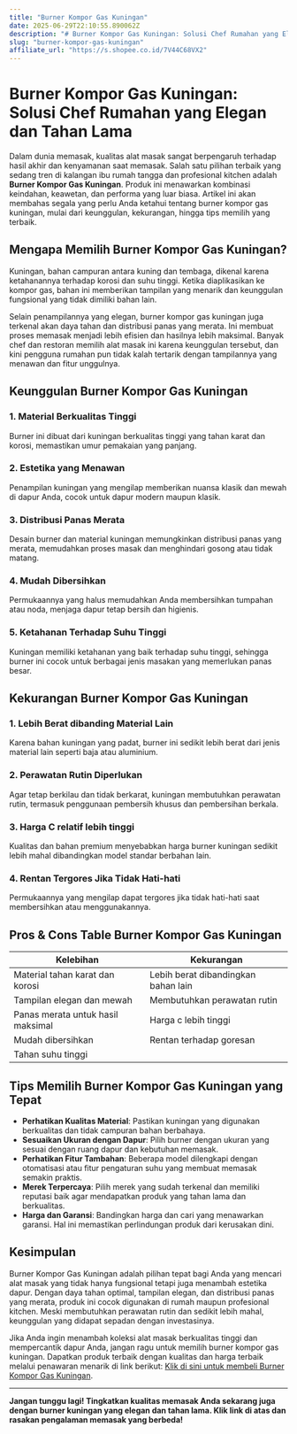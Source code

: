 ```yaml
---
title: "Burner Kompor Gas Kuningan"
date: 2025-06-29T22:10:55.890062Z
description: "# Burner Kompor Gas Kuningan: Solusi Chef Rumahan yang Elegan dan Tahan Lama..."
slug: "burner-kompor-gas-kuningan"
affiliate_url: "https://s.shopee.co.id/7V44C68VX2"
---
```

# Burner Kompor Gas Kuningan: Solusi Chef Rumahan yang Elegan dan Tahan Lama

Dalam dunia memasak, kualitas alat masak sangat berpengaruh terhadap hasil akhir dan kenyamanan saat memasak. Salah satu pilihan terbaik yang sedang tren di kalangan ibu rumah tangga dan profesional kitchen adalah **Burner Kompor Gas Kuningan**. Produk ini menawarkan kombinasi keindahan, keawetan, dan performa yang luar biasa. Artikel ini akan membahas segala yang perlu Anda ketahui tentang burner kompor gas kuningan, mulai dari keunggulan, kekurangan, hingga tips memilih yang terbaik.

## Mengapa Memilih Burner Kompor Gas Kuningan?

Kuningan, bahan campuran antara kuning dan tembaga, dikenal karena ketahanannya terhadap korosi dan suhu tinggi. Ketika diaplikasikan ke kompor gas, bahan ini memberikan tampilan yang menarik dan keunggulan fungsional yang tidak dimiliki bahan lain.

Selain penampilannya yang elegan, burner kompor gas kuningan juga terkenal akan daya tahan dan distribusi panas yang merata. Ini membuat proses memasak menjadi lebih efisien dan hasilnya lebih maksimal. Banyak chef dan restoran memilih alat masak ini karena keunggulan tersebut, dan kini pengguna rumahan pun tidak kalah tertarik dengan tampilannya yang menawan dan fitur unggulnya.

## Keunggulan Burner Kompor Gas Kuningan

### 1. Material Berkualitas Tinggi
Burner ini dibuat dari kuningan berkualitas tinggi yang tahan karat dan korosi, memastikan umur pemakaian yang panjang.

### 2. Estetika yang Menawan
Penampilan kuningan yang mengilap memberikan nuansa klasik dan mewah di dapur Anda, cocok untuk dapur modern maupun klasik.

### 3. Distribusi Panas Merata
Desain burner dan material kuningan memungkinkan distribusi panas yang merata, memudahkan proses masak dan menghindari gosong atau tidak matang.

### 4. Mudah Dibersihkan
Permukaannya yang halus memudahkan Anda membersihkan tumpahan atau noda, menjaga dapur tetap bersih dan higienis.

### 5. Ketahanan Terhadap Suhu Tinggi
Kuningan memiliki ketahanan yang baik terhadap suhu tinggi, sehingga burner ini cocok untuk berbagai jenis masakan yang memerlukan panas besar.

## Kekurangan Burner Kompor Gas Kuningan

### 1. Lebih Berat dibanding Material Lain
Karena bahan kuningan yang padat, burner ini sedikit lebih berat dari jenis material lain seperti baja atau aluminium.

### 2. Perawatan Rutin Diperlukan
Agar tetap berkilau dan tidak berkarat, kuningan membutuhkan perawatan rutin, termasuk penggunaan pembersih khusus dan pembersihan berkala.

### 3. Harga C relatif lebih tinggi
Kualitas dan bahan premium menyebabkan harga burner kuningan sedikit lebih mahal dibandingkan model standar berbahan lain.

### 4. Rentan Tergores Jika Tidak Hati-hati
Permukaannya yang mengilap dapat tergores jika tidak hati-hati saat membersihkan atau menggunakannya.

## Pros & Cons Table Burner Kompor Gas Kuningan

| Kelebihan                         | Kekurangan                       |
|----------------------------------|----------------------------------|
| Material tahan karat dan korosi | Lebih berat dibandingkan bahan lain |
| Tampilan elegan dan mewah       | Membutuhkan perawatan rutin    |
| Panas merata untuk hasil maksimal | Harga c lebih tinggi           |
| Mudah dibersihkan               | Rentan terhadap goresan  |
| Tahan suhu tinggi               |                                   |

## Tips Memilih Burner Kompor Gas Kuningan yang Tepat

- **Perhatikan Kualitas Material**: Pastikan kuningan yang digunakan berkualitas dan tidak campuran bahan berbahaya.
- **Sesuaikan Ukuran dengan Dapur**: Pilih burner dengan ukuran yang sesuai dengan ruang dapur dan kebutuhan memasak.
- **Perhatikan Fitur Tambahan**: Beberapa model dilengkapi dengan otomatisasi atau fitur pengaturan suhu yang membuat memasak semakin praktis.
- **Merek Terpercaya**: Pilih merek yang sudah terkenal dan memiliki reputasi baik agar mendapatkan produk yang tahan lama dan berkualitas.
- **Harga dan Garansi**: Bandingkan harga dan cari yang menawarkan garansi. Hal ini memastikan perlindungan produk dari kerusakan dini.

## Kesimpulan

Burner Kompor Gas Kuningan adalah pilihan tepat bagi Anda yang mencari alat masak yang tidak hanya fungsional tetapi juga menambah estetika dapur. Dengan daya tahan optimal, tampilan elegan, dan distribusi panas yang merata, produk ini cocok digunakan di rumah maupun profesional kitchen. Meski membutuhkan perawatan rutin dan sedikit lebih mahal, keunggulan yang didapat sepadan dengan investasinya.

Jika Anda ingin menambah koleksi alat masak berkualitas tinggi dan mempercantik dapur Anda, jangan ragu untuk memilih burner kompor gas kuningan. Dapatkan produk terbaik dengan kualitas dan harga terbaik melalui penawaran menarik di link berikut: [Klik di sini untuk membeli Burner Kompor Gas Kuningan](https://s.shopee.co.id/7V44C68VX2).

---

**Jangan tunggu lagi! Tingkatkan kualitas memasak Anda sekarang juga dengan burner kuningan yang elegan dan tahan lama. Klik link di atas dan rasakan pengalaman memasak yang berbeda!**